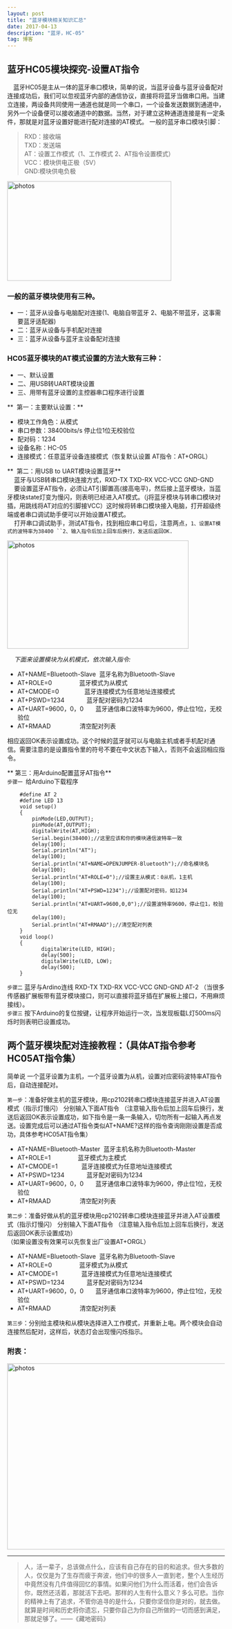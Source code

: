 ```yaml
---
layout: post
title: "蓝牙模块相关知识汇总"
date: 2017-04-13 
description: "蓝牙，HC-05"
tag: 博客 
---   
```



## 蓝牙HC05模块探究-设置AT指令



　蓝牙HC05是主从一体的蓝牙串口模块，简单的说，当蓝牙设备与蓝牙设备配对连接成功后，我们可以忽视蓝牙内部的通信协议，直接将将蓝牙当做串口用。当建立连接，两设备共同使用一通道也就是同一个串口，一个设备发送数据到通道中，另外一个设备便可以接收通道中的数据。当然，对于建立这种通道连接是有一定条件，那就是对蓝牙设置好能进行配对连接的AT模式。 一般的蓝牙串口模块引脚：


> RXD：接收端           
> TXD：发送端       
> AT：设置工作模式（1、工作模式 2、AT指令设置模式）            
> VCC：模块供电正极（5V）          
> GND:模块供电负极          


<img src="http://omjh2j5h3.bkt.clouddn.com/%E8%93%9D%E7%89%99/7.png" width="380" height="230" alt="photos"/>



### 一般的蓝牙模块使用有三种。




- 一：蓝牙从设备与电脑配对连接(1、电脑自带蓝牙 2、电脑不带蓝牙，这事需要蓝牙适配器)      
- 二：蓝牙从设备与手机配对连接      
- 三：蓝牙从设备与蓝牙主设备配对连接      



### HC05蓝牙模块的AT模式设置的方法大致有三种：



- 一、默认设置         
- 二、用USB转UART模块设置   
- 三、用带有蓝牙设置的主控器串口程序进行设置        

**  第一：主要默认设置：**            

- 模块工作角色：从模式   
- 串口参数：38400bits/s 停止位1位无校验位   
- 配对码：1234  
- 设备名称：HC-05   
- 连接模式：任意蓝牙设备连接模式（恢复默认设置 AT指令：AT+ORGL）  

**  第二：用USB to UART模块设置蓝牙**       
    蓝牙与USB转串口模块连接方式，RXD-TX TXD-RX VCC-VCC GND-GND         
    要设置蓝牙AT指令，必须让AT引脚置高(接高电平)，然后接上蓝牙模块，当蓝牙模块state灯变为慢闪，则表明已经进入AT模式。（j将蓝牙模块与转串口模块对插，用跳线将AT对应的引脚接VCC）这时候将转串口模块接入电脑，打开超级终端或者串口调试助手便可以开始设置AT模式。        
    打开串口调试助手，测试AT指令，找到相应串口号后，注意两点，`1、设置AT模式的波特率为38400 ``2、输入指令后加上回车后换行，发送后返回OK.`     

<img src="http://omjh2j5h3.bkt.clouddn.com/%E8%93%9D%E7%89%99/6.png" width="420" height="250" alt="photos"/>

    *下面来设置模块为从机模式，依次输入指令:*  

   
- AT+NAME=Bluetooth-Slave  蓝牙名称为Bluetooth-Slave         
- AT+ROLE=0                蓝牙模式为从模式         
- AT+CMODE=0               蓝牙连接模式为任意地址连接模式         
- AT+PSWD=1234             蓝牙配对密码为1234         
- AT+UART=9600，0，0       蓝牙通信串口波特率为9600，停止位1位，无校验位          
- AT+RMAAD                 清空配对列表        

相应返回OK表示设置成功。这个时候的蓝牙就可以与电脑主机或者手机配对通信。需要注意的是设置指令里的符号不要在中文状态下输入，否则不会返回相应指令。

** 第三：用Arduino配置蓝牙AT指令**              
`步骤一 `给Arduino下载程序        

		#define AT 2
		#define LED 13
		void setup()
		{
			pinMode(LED,OUTPUT);
			pinMode(AT,OUTPUT);
			digitalWrite(AT,HIGH);
			Serial.begin(38400);//这里应该和你的模块通信波特率一致
			delay(100);
			Serial.println("AT");
			delay(100);
			Serial.println("AT+NAME=OPENJUMPER-Bluetooth");//命名模块名
			delay(100);
			Serial.println("AT+ROLE=0");//设置主从模式：0从机，1主机
			delay(100);
			Serial.println("AT+PSWD=1234");//设置配对密码，如1234
			delay(100);
			Serial.println("AT+UART=9600,0,0");//设置波特率9600，停止位1，校验位无
			delay(100);
			Serial.println("AT+RMAAD");//清空配对列表
		}
		void loop()
		{
		       digitalWrite(LED, HIGH);
		       delay(500);
		       digitalWrite(LED, LOW);
		       delay(500);
		}



`步骤二` 蓝牙与Ardino连线 RXD-TX TXD-RX VCC-VCC GND-GND AT-2 （当很多传感器扩展板带有蓝牙模块接口，则可以直接将蓝牙插在扩展板上接口，不用麻烦接线）。     
`步骤三` 按下Arduino的复位按键，让程序开始运行一次，当发现板载L灯500ms闪烁时则表明已设置成功。           


## 两个蓝牙模块配对连接教程：（具体AT指令参考HC05AT指令集）    
         
             

简单说 一个蓝牙设置为主机，一个蓝牙设置为从机，设置对应密码波特率AT指令后，自动连接配对。     


`第一步`：准备好做主机的蓝牙模块，用cp2102转串口模块连接蓝牙并进入AT设置模式（指示灯慢闪）
分别输入下面AT指令 （注意输入指令后加上回车后换行，发送后返回OK表示设置成功，如下指令是一条一条输入，切勿所有一起输入再点发送。设置完成后可以通过AT指令类似AT+NAME?这样的指令查询刚刚设置是否成功，具体参考HC05AT指令集）             


- AT+NAME=Bluetooth-Master  蓝牙主机名称为Bluetooth-Master     
- AT+ROLE=1                蓝牙模式为主模式       
- AT+CMODE=1              蓝牙连接模式为任意地址连接模式        
- AT+PSWD=1234             蓝牙配对密码为1234           
- AT+UART=9600，0，0       蓝牙通信串口波特率为9600，停止位1位，无校验位         
- AT+RMAAD                 清空配对列表         


`第二步`：准备好做从机的蓝牙模块用cp2102转串口模块连接蓝牙并进入AT设置模式（指示灯慢闪）
分别输入下面AT指令 （注意输入指令后加上回车后换行，发送后返回OK表示设置成功）      
（如果设置没有效果可以先恢复出厂设置AT+ORGL）        

- AT+NAME=Bluetooth-Slave  蓝牙名称为Bluetooth-Slave          
- AT+ROLE=0                蓝牙模式为从模式      
- AT+CMODE=1              蓝牙连接模式为任意地址连接模式       
- AT+PSWD=1234             蓝牙配对密码为1234          
- AT+UART=9600，0，0       蓝牙通信串口波特率为9600，停止位1位，无校验位     
- AT+RMAAD                 清空配对列表      

`第三步`：分别给主模块和从模块选择进入工作模式，并重新上电。两个模块会自动连接然后配对，这样后，状态灯会出现慢闪烁指示。       
 
### 附表：


<img src="http://omjh2j5h3.bkt.clouddn.com/%E8%93%9D%E7%89%99/5.png" width="680" height="430" alt="photos"/>


----------
>  人，活一辈子，总该做点什么，应该有自己存在的目的和追求。但大多数的人，仅仅是为了生存而疲于奔波，他们中的很多人一直到老，整个人生经历中竟然没有几件值得回忆的事情。如果问他们为什么而活着，他们会告诉你，既然还活着，那就活下去吧。那样的人生有什么意义？多么可悲。当你的精神上有了追求，不管你追寻的是什么，只要你坚信你是对的，就去做。就算是时间和历史将你遗忘，只要你自己为你自己所做的一切而感到满足，那就足够了。——《藏地密码》
<br>



